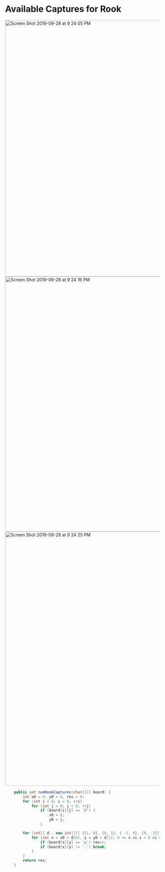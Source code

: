 # Available Captures for Rook

<img width="834" alt="Screen Shot 2019-09-28 at 9 24 05 PM" src="https://user-images.githubusercontent.com/46575719/65824397-5ee9c200-e236-11e9-9456-9f847f2819dc.png">
<img width="830" alt="Screen Shot 2019-09-28 at 9 24 16 PM" src="https://user-images.githubusercontent.com/46575719/65824399-601aef00-e236-11e9-849f-2e48efe8fb85.png">
<img width="827" alt="Screen Shot 2019-09-28 at 9 24 25 PM" src="https://user-images.githubusercontent.com/46575719/65824400-614c1c00-e236-11e9-8ae9-781d9e0fa2ed.png">


```java
    public int numRookCaptures(char[][] board) {
        int x0 = 0, y0 = 0, res = 0;
        for (int i = 0; i < 8; ++i)
            for (int j = 0; j < 8; ++j)
                if (board[i][j] == 'R') {
                    x0 = i;
                    y0 = j;
                }

        for (int[] d : new int[][] {{1, 0}, {0, 1}, { -1, 0}, {0, -1}}) {
            for (int x = x0 + d[0], y = y0 + d[1]; 0 <= x && x < 8 && 0 <= y && y < 8; x += d[0], y += d[1]) {
                if (board[x][y] == 'p') res++;
                if (board[x][y] != '.') break;
            }
        }
        return res;
    }

```
